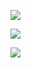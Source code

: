 ![](http://merisen.online/wp-content/uploads/2021/09/Screen-Shot-2021-09-27-at-19.57.25.png)

![](http://merisen.online/wp-content/uploads/2021/09/Screen-Shot-2021-09-27-at-19.57.40.png)

![](http://merisen.online/wp-content/uploads/2021/09/Screen-Shot-2021-09-27-at-19.57.56.png)